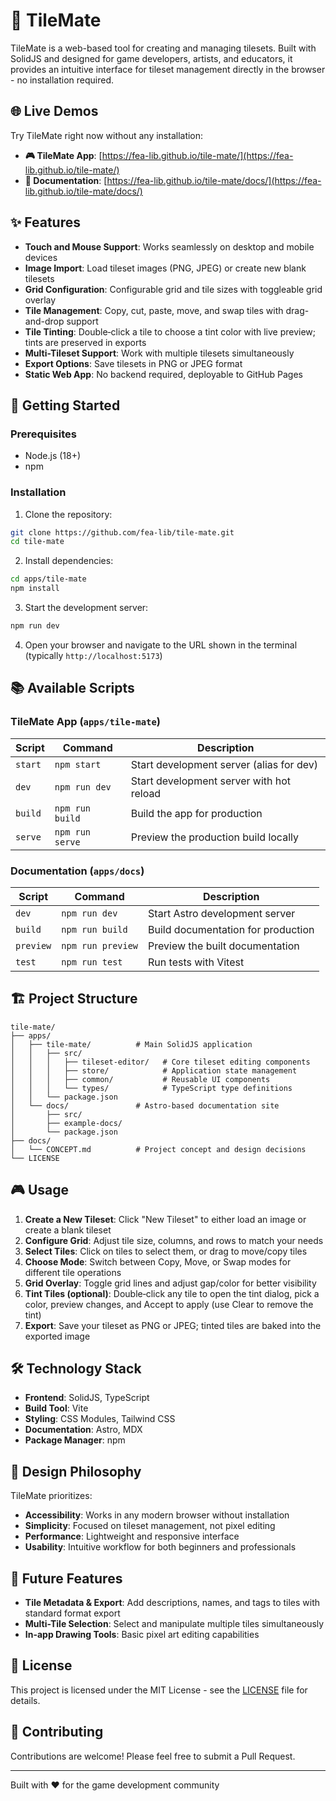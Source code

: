 # 🧩 TileMate

TileMate is a web-based tool for creating and managing tilesets. Built with SolidJS and designed for game developers, artists, and educators, it provides an intuitive interface for tileset management directly in the browser - no installation required.

## 🌐 Live Demos

Try TileMate right now without any installation:

- **🎮 TileMate App**: [https://fea-lib.github.io/tile-mate/](https://fea-lib.github.io/tile-mate/)
- **📖 Documentation**: [https://fea-lib.github.io/tile-mate/docs/](https://fea-lib.github.io/tile-mate/docs/)

## ✨ Features

- **Touch and Mouse Support**: Works seamlessly on desktop and mobile devices
- **Image Import**: Load tileset images (PNG, JPEG) or create new blank tilesets
- **Grid Configuration**: Configurable grid and tile sizes with toggleable grid overlay
- **Tile Management**: Copy, cut, paste, move, and swap tiles with drag-and-drop support
- **Tile Tinting**: Double‑click a tile to choose a tint color with live preview; tints are preserved in exports
- **Multi-Tileset Support**: Work with multiple tilesets simultaneously
- **Export Options**: Save tilesets in PNG or JPEG format
- **Static Web App**: No backend required, deployable to GitHub Pages

## 🚀 Getting Started

### Prerequisites

- Node.js (18+)
- npm

### Installation

1. Clone the repository:
```bash
git clone https://github.com/fea-lib/tile-mate.git
cd tile-mate
```

2. Install dependencies:
```bash
cd apps/tile-mate
npm install
```

3. Start the development server:
```bash
npm run dev
```

4. Open your browser and navigate to the URL shown in the terminal (typically `http://localhost:5173`)

## 📚 Available Scripts

### TileMate App (`apps/tile-mate`)

| Script  | Command         | Description                              |
| ------- | --------------- | ---------------------------------------- |
| `start` | `npm start`     | Start development server (alias for dev) |
| `dev`   | `npm run dev`   | Start development server with hot reload |
| `build` | `npm run build` | Build the app for production             |
| `serve` | `npm run serve` | Preview the production build locally     |

### Documentation (`apps/docs`)

| Script    | Command           | Description                        |
| --------- | ----------------- | ---------------------------------- |
| `dev`     | `npm run dev`     | Start Astro development server     |
| `build`   | `npm run build`   | Build documentation for production |
| `preview` | `npm run preview` | Preview the built documentation    |
| `test`    | `npm run test`    | Run tests with Vitest              |

## 🏗️ Project Structure

```
tile-mate/
├── apps/
│   ├── tile-mate/          # Main SolidJS application
│   │   ├── src/
│   │   │   ├── tileset-editor/   # Core tileset editing components
│   │   │   ├── store/            # Application state management
│   │   │   ├── common/           # Reusable UI components
│   │   │   └── types/            # TypeScript type definitions
│   │   └── package.json
│   └── docs/               # Astro-based documentation site
│       ├── src/
│       ├── example-docs/
│       └── package.json
├── docs/
│   └── CONCEPT.md          # Project concept and design decisions
└── LICENSE
```

## 🎮 Usage

1. **Create a New Tileset**: Click "New Tileset" to either load an image or create a blank tileset
2. **Configure Grid**: Adjust tile size, columns, and rows to match your needs
3. **Select Tiles**: Click on tiles to select them, or drag to move/copy tiles
4. **Choose Mode**: Switch between Copy, Move, or Swap modes for different tile operations
5. **Grid Overlay**: Toggle grid lines and adjust gap/color for better visibility
6. **Tint Tiles (optional)**: Double‑click any tile to open the tint dialog, pick a color, preview changes, and Accept to apply (use Clear to remove the tint)
7. **Export**: Save your tileset as PNG or JPEG; tinted tiles are baked into the exported image

## 🛠️ Technology Stack

- **Frontend**: SolidJS, TypeScript
- **Build Tool**: Vite
- **Styling**: CSS Modules, Tailwind CSS
- **Documentation**: Astro, MDX
- **Package Manager**: npm

## 🎨 Design Philosophy

TileMate prioritizes:
- **Accessibility**: Works in any modern browser without installation
- **Simplicity**: Focused on tileset management, not pixel editing
- **Performance**: Lightweight and responsive interface
- **Usability**: Intuitive workflow for both beginners and professionals

## 🔮 Future Features

- **Tile Metadata & Export**: Add descriptions, names, and tags to tiles with standard format export
- **Multi-Tile Selection**: Select and manipulate multiple tiles simultaneously
- **In-app Drawing Tools**: Basic pixel art editing capabilities

## 📄 License

This project is licensed under the MIT License - see the [LICENSE](LICENSE) file for details.

## 🤝 Contributing

Contributions are welcome! Please feel free to submit a Pull Request.

---

Built with ❤️ for the game development community
